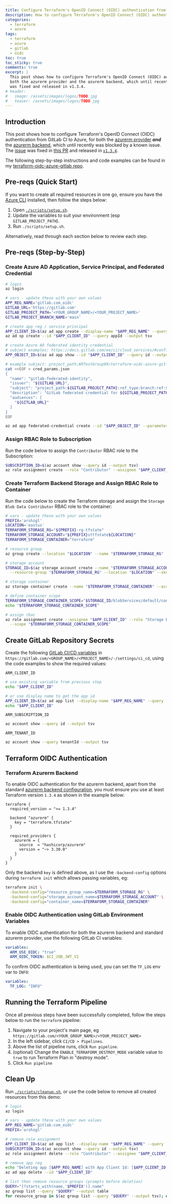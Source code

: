 ```yaml
---
title: Configure Terraform's OpenID Connect (OIDC) authentication from GitLab CI to Azure
description: How to configure Terraform's OpenID Connect (OIDC) authentication from GitLab CI to Azure, for both the azurerm provider and the azurerm backend
categories: 
  - terraform
  - azure
tags:
  - terraform
  - azure
  - gitlab
  - oidc
toc: true
toc_sticky: true
comments: true
excerpt: |
  This post shows how to configure Terraform's OpenID Connect (OIDC) authentication from GitLab CI to Azure, for
  both the azurerm provider and the azurerm backend, which until recently was blocked by a known issue. The issue
  was fixed and released in v1.3.4.
# header:
#   image: /assets/images/logos/TODO.jpg
#   teaser: /assets/images/logos/TODO.jpg
---
```


## Introduction

This post shows how to configure Terraform's OpenID Connect (OIDC) authentication from GitLab CI to Azure, for both
the [azurerm provider](https://registry.terraform.io/providers/hashicorp/azurerm/latest/docs/guides/service_principal_oidc)
***and*** the [azurerm backend](https://developer.hashicorp.com/terraform/language/settings/backends/azurerm),
which until recently was blocked by a known issue. The [issue](https://github.com/hashicorp/terraform/issues/31802)
was fixed in [this PR](https://github.com/hashicorp/terraform/pull/31966) and released in
[`v1.3.4`](https://github.com/hashicorp/terraform/releases/tag/v1.3.4).

The following step-by-step instructions and code examples can be found in my
[terraform-oidc-azure-gitlab repo](https://gitlab.com/ARTestGroup99/terraform-oidc-azure-gitlab).

## Pre-reqs (Quick Start)

If you want to create all required resources in one go, ensure you have the
[Azure CLI](https://learn.microsoft.com/en-gb/cli/azure/) installed, then follow the steps below:

1. Open [`./scripts/setup.sh`](https://gitlab.com/ARTestGroup99/terraform-oidc-azure-gitlab/-/blob/main/scripts/setup.sh).
1. Update the variables to suit your environment (esp `GITLAB_PROJECT_PATH`).
1. Run `./scripts/setup.sh`.

Alternatively, read through each section below to review each step.

## Pre-reqs (Step-by-Step)

### Create Azure AD Application, Service Principal, and Federated Credential

```bash
# login
az login

# vars - update these with your own values
APP_REG_NAME='gitlab.com_oidc'
GITLAB_URL='https://gitlab.com'
GITLAB_PROJECT_PATH='<YOUR_GROUP_NAME>/<YOUR_PROJECT_NAME>'
GITLAB_PROJECT_BRANCH_NAME='main'

# create app reg / service principal
APP_CLIENT_ID=$(az ad app create --display-name "$APP_REG_NAME" --query appId --output tsv)
az ad sp create --id "$APP_CLIENT_ID" --query appId --output tsv

# create Azure AD federated identity credential
# subject examples: https://docs.gitlab.com/ee/ci/cloud_services/#configure-a-conditional-role-with-oidc-claims
APP_OBJECT_ID=$(az ad app show --id "$APP_CLIENT_ID" --query id --output tsv)

# example subject: project_path:ARTestGroup99/terraform-oidc-azure-gitlab:ref_type:branch:ref:main
cat <<EOF > cred_params.json
{
  "name": "gitlab-federated-identity",
  "issuer": "${GITLAB_URL}",
  "subject": "project_path:${GITLAB_PROJECT_PATH}:ref_type:branch:ref:${GITLAB_PROJECT_BRANCH_NAME}",
  "description": "GitLab federated credential for ${GITLAB_PROJECT_PATH}",
  "audiences": [
    "${GITLAB_URL}"
  ]
}
EOF

az ad app federated-credential create --id "$APP_OBJECT_ID" --parameters 'cred_params.json'
```

### Assign RBAC Role to Subscription

Run the code below to assign the `Contributor` RBAC role to the Subscription:

```bash
SUBSCRIPTION_ID=$(az account show --query id --output tsv)
az role assignment create --role "Contributor" --assignee "$APP_CLIENT_ID" --subscription "$SUBSCRIPTION_ID"
```

### Create Terraform Backend Storage and Assign RBAC Role to Container

Run the code below to create the Terraform storage and assign the `Storage Blob Data Contributor` RBAC role to the
container:

```bash
# vars - update these with your own values
PREFIX='arshzgl'
LOCATION='eastus'
TERRAFORM_STORAGE_RG="${PREFIX}-rg-tfstate"
TERRAFORM_STORAGE_ACCOUNT="${PREFIX}sttfstate${LOCATION}"
TERRAFORM_STORAGE_CONTAINER="terraform"

# resource group
az group create --location "$LOCATION" --name "$TERRAFORM_STORAGE_RG"

# storage account
STORAGE_ID=$(az storage account create --name "$TERRAFORM_STORAGE_ACCOUNT" \
  --resource-group "$TERRAFORM_STORAGE_RG" --location "$LOCATION" --sku "Standard_LRS" --query id --output tsv)

# storage container
az storage container create --name "$TERRAFORM_STORAGE_CONTAINER" --account-name "$TERRAFORM_STORAGE_ACCOUNT"

# define container scope
TERRAFORM_STORAGE_CONTAINER_SCOPE="$STORAGE_ID/blobServices/default/containers/$TERRAFORM_STORAGE_CONTAINER"
echo "$TERRAFORM_STORAGE_CONTAINER_SCOPE"

# assign rbac
az role assignment create --assignee "$APP_CLIENT_ID" --role "Storage Blob Data Contributor" \
  --scope "$TERRAFORM_STORAGE_CONTAINER_SCOPE"
```

## Create GitLab Repository Secrets

Create the following [GitLab CI/CD variables](https://docs.gitlab.com/ee/ci/variables/index.html) in
`https://gitlab.com/<GROUP_NAME>/<PROJECT_NAME>/-/settings/ci_cd`, using the code examples to show the required
values:

`ARM_CLIENT_ID`

```bash
# use existing variable from previous step
echo "$APP_CLIENT_ID"

# or use display name to get the app id
APP_CLIENT_ID=$(az ad app list --display-name "$APP_REG_NAME" --query [].appId --output tsv)
echo "$APP_CLIENT_ID"
```

`ARM_SUBSCRIPTION_ID`

```bash
az account show --query id --output tsv
```

`ARM_TENANT_ID`
  
```bash
az account show --query tenantId --output tsv
```

## Terraform OIDC Authentication

### Terraform Azurerm Backend

To enable OIDC authentication for the azurerm backend, apart from the standard
[azurerm backend configuration](https://developer.hashicorp.com/terraform/language/settings/backends/azurerm#example-configuration),
you must ensure you use at least Terraform version `1.3.4` as shown in the example below:

```hcl
terraform {
  required_version = ">= 1.3.4"

  backend "azurerm" {
    key = "terraform.tfstate"
  }

  required_providers {
    azurerm = {
      source  = "hashicorp/azurerm"
      version = "~> 3.30.0"
    }
  }
}
```

Only the backend `key` is defined above, as I use the `-backend-config` options during `terraform init` which
allows passing variables, eg:

```bash
terraform init \
  -backend-config="resource_group_name=$TERRAFORM_STORAGE_RG" \
  -backend-config="storage_account_name=$TERRAFORM_STORAGE_ACCOUNT" \
  -backend-config="container_name=$TERRAFORM_STORAGE_CONTAINER"
```

### Enable OIDC Authentication using GitLab Environment Variables

To enable OIDC authentication for both the azurerm backend and standard azurerm provider, use the following GitLab
CI variables:

```yaml
variables:
  ARM_USE_OIDC: "true"
  ARM_OIDC_TOKEN: $CI_JOB_JWT_V2
```

To confirm OIDC authentication is being used, you can set the `TF_LOG` env var to `INFO`:

```yaml
variables:
  TF_LOG: "INFO"
```

## Running the Terraform Pipeline

Once all previous steps have been successfully completed, follow the steps below to run the `terraform` pipeline:

1. Navigate to your project's main page, eg `https://gitlab.com/<YOUR_GROUP_NAME>/<YOUR_PROJECT_NAME>`
1. In the left sidebar, click `CI/CD > Pipelines`.
1. Above the list of pipeline runs, click `Run pipeline`.
1. (optional) Change the `ENABLE_TERRAFORM_DESTROY_MODE` variable value to `true` to run Terraform Plan in "destroy mode".
1. Click `Run pipeline`

## Clean Up

Run [`./scripts/cleanup.sh`](https://gitlab.com/ARTestGroup99/terraform-oidc-azure-gitlab/-/blob/main/scripts/cleanup.sh),
or use the code below to remove all created resources from this demo:

```bash
# login
az login

# vars - update these with your own values
APP_REG_NAME='gitlab.com_oidc'
PREFIX='arshzgl'

# remove role assignment
APP_CLIENT_ID=$(az ad app list --display-name "$APP_REG_NAME" --query [].appId --output tsv)
SUBSCRIPTION_ID=$(az account show --query id --output tsv)
az role assignment delete --role "Contributor" --assignee "$APP_CLIENT_ID" --subscription "$SUBSCRIPTION_ID"

# remove app reg
echo "Deleting app [$APP_REG_NAME] with App Client Id: [$APP_CLIENT_ID]..."
az ad app delete --id "$APP_CLIENT_ID"

# list then remove resource groups (prompts before deletion)
QUERY="[?starts_with(name,'$PREFIX')].name"
az group list --query "$QUERY" --output table
for resource_group in $(az group list --query "$QUERY" --output tsv); do echo "Delete Resource Group: ${resource_group}"; az group delete --name "${resource_group}"; done
```
